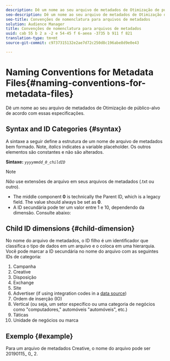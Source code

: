 ```yaml
---
description: Dê um nome ao seu arquivo de metadados de Otimização de público-alvo de acordo com essas especificações.
seo-description: Dê um nome ao seu arquivo de metadados de Otimização de público-alvo de acordo com essas especificações.
seo-title: Convenções de nomenclatura para arquivos de metadados
solution: Audience Manager
title: Convenções de nomenclatura para arquivos de metadados
uuid: cab 55 b 2 a -2 e 54-45 f 6-aeea -3735 b 911 f 821
translation-type: tm+mt
source-git-commit: c9737315132e2ae7d72c250d8c196abe8d9e0e43

---
```



# Naming Conventions for Metadata Files{#naming-conventions-for-metadata-files}

Dê um nome ao seu arquivo de metadados de Otimização de público-alvo de acordo com essas especificações.

## Syntax and ID Categories {#syntax}

A sintaxe a seguir define a estrutura de um nome de arquivo de metadados bem formado. Note, *italics* indicates a variable placeholder. Os outros elementos são constantes e não são alterados.

**Sintaxe:** *`yyyymmdd_0_childID`*

>[!NOTE]
>
>*Não* use extensões de arquivo em seus arquivos de metadados (.txt ou outro).

<!--In the name syntax, you'll notice a parent ID variable. Don't confuse it with the parent ID used in the [metadata file contents](../../../reporting/audience-optimization-reports/metadata-files-intro/metadata-file-contents.md). These 2 variables seem similar, but they represent different things:-->

* The middle component **0** is technically the Parent ID, which is a legacy field. The value should always be set as **0**.
* A ID secundária pode ter um valor entre 1 e 10, dependendo da dimensão. Consulte abaixo:

## Child ID dimensions {#child-dimension}

No nome do arquivo de metadados, o ID filho é um identificador que classifica o tipo de dados em um arquivo e o coloca em uma hierarquia. Você pode marcar a ID secundária no nome do arquivo com as seguintes IDs de categoria:

1. Campanha
1. Creative
1. Disposição
1. Exchange
1. Site
1. Advertiser (if using integration codes in a [data source](../../../features/manage-datasources.md#details))
1. Ordem de inserção (IO)
1. Vertical (ou seja, um setor específico ou uma categoria de negócios como "computadores," automóveis "automóveis", etc.)
1. Táticas
1. Unidade de negócios ou marca

## Exemplo {#example}

Para um arquivo de metadados Creative, o nome do arquivo pode ser 20190115_ 0_ 2.

<!--Let's take a look at how you would use these IDs in a metadata file name. As an example, say your data file consists of campaign creatives. In this case, the campaign is a parent object and the creatives are child objects because they belong to, or are contained by, the campaign. As a result, you'd choose the following IDs for the metadata file name:

* Parent ID: `1` 
* Child ID: `2`

Your metadata file name would look like this: `20150827_1_2`

Sometimes, you might have data that does not belong to a parent object. Whenever this is the case, select ID 0 for the parent ID. In this case, your file title would look like this: `20150827_0_2`. -->
